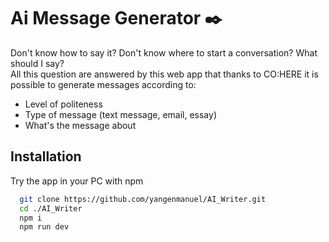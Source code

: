 # Ai Message Generator ✒️

Don't know how to say it? Don't know where to start a conversation? What should I say?
</br>
All this question are answered by this web app that thanks to CO:HERE it is possible to
generate messages according to:

- Level of politeness
- Type of message (text message, email, essay)
- What's the message about

## Installation

Try the app in your PC with npm

```bash
  git clone https://github.com/yangenmanuel/AI_Writer.git
  cd ./AI_Writer
  npm i
  npm run dev
```


